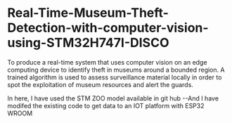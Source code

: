 # Real-Time-Museum-Theft-Detection-with-computer-vision-using-STM32H747I-DISCO
To produce a real-time system that uses computer vision on an edge computing device to identify theft in museums around a bounded region. A trained algorithm is used to assess surveillance material locally in order to spot the exploitation of museum resources and alert the guards.

In here, I have used the STM ZOO model available in git hub
--And I have modifed the existing code to get data to an IOT platform with ESP32 WROOM
